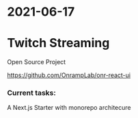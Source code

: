 # 2021-06-17

# Twitch Streaming

Open Source Project

https://github.com/OnrampLab/onr-react-ui

### Current tasks:

A Next.js Starter with monorepo architecure

